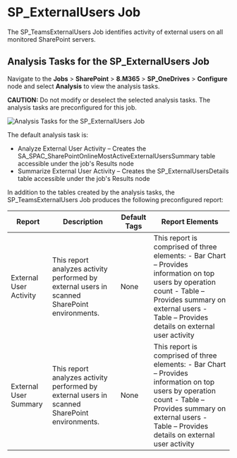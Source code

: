 # SP_ExternalUsers Job

The SP_TeamsExternalUsers Job identifies activity of external users on all monitored SharePoint
servers.

## Analysis Tasks for the SP_ExternalUsers Job

Navigate to the **Jobs** > **SharePoint** > **8.M365** > **SP_OneDrives** > **Configure** node and
select **Analysis** to view the analysis tasks.

**CAUTION:** Do not modify or deselect the selected analysis tasks. The analysis tasks are
preconfigured for this job.

![Analysis Tasks for the SP_ExternalUsers Job](/img/product_docs/accessanalyzer/solutions/sharepoint/m365/externalusersanalysis.webp)

The default analysis task is:

- Analyze External User Activity – Creates the
  SA_SPAC_SharePointOnlineMostActiveExternalUsersSummary table accessible under the job's Results
  node
- Summarize External User Activity – Creates the SP_ExternalUsersDetails table accessible under the
  job's Results node

In addition to the tables created by the analysis tasks, the SP_TeamsExternalUsers Job produces the
following preconfigured report:

| Report                 | Description                                                                                   | Default Tags | Report Elements                                                                                                                                                                                                  |
| ---------------------- | --------------------------------------------------------------------------------------------- | ------------ | ---------------------------------------------------------------------------------------------------------------------------------------------------------------------------------------------------------------- |
| External User Activity | This report analyzes activity performed by external users in scanned SharePoint environments. | None         | This report is comprised of three elements: - Bar Chart – Provides information on top users by operation count - Table – Provides summary on external users - Table – Provides details on external user activity |
| External User Summary  | This report analyzes activity performed by external users in scanned SharePoint environments. | None         | This report is comprised of three elements: - Bar Chart – Provides information on top users by operation count - Table – Provides summary on external users - Table – Provides details on external user activity |
